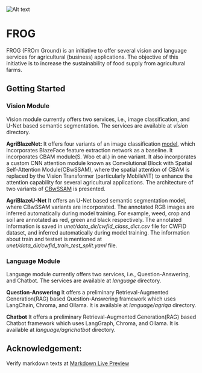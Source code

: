 ![Alt text](assets/img/frog-logo.png=250x250)

# FROG
FROG (FROm Ground) is an initiative to offer several vision and language services for agricultural (business) applications. The objective of this initiative is to increase the sustainability of food supply from agricultural farms.


## Getting Started
### Vision Module
Vision module currently offers two services, i.e., image classification, and U-Net based semantic segmentation. The services are available at *vision* directory. 

**AgriBlazeNet:** It offers four variants of an image classification [model](assets/img/AgriBlazeNet.png), which incorporates BlazeFace feature extraction network as a baseline. It incorporates CBAM module(S. Woo et al.) in one variant. It also incorporates a custom CNN attention module known as Convolutional Block with Spatial Self-Attention Module(CBwSSAM), where the spatial attention of CBAM is replaced by the Vision Transformer (particularly MobileViT) to enhance the attention capability for several agricultural applications. The architecture of two variants of [CBwSSAM](assets/img/CBwSSAM.png) is presented. 

**AgriBlazeU-Net** It offers an U-Net based semantic segmentation model, where CBwSSAM variants are incorporated. The annotated RGB images are inferred automatically during model training. For example, weed, crop and soil are annotated as red, green and black respectively. The annotated information is saved in *unet/data_dir/cwfid_class_dict.csv* file for CWFID dataset, and inferred automatically during model training. The information about train and testset is mentioned at *unet/data_dir/cwfid_train_test_split.yaml* file.

### Language Module
Language module currently offers two services, i.e., Question-Answering, and Chatbot. The services are available at *language* directory. 

**Question-Answering** It offers a preliminary Retrieval-Augmented Generation(RAG) based Question-Answering framework which uses LangChain, Chroma, and Ollama. It is available at *language/agriqa* directory.

**Chatbot** It offers a preliminary Retrieval-Augmented Generation(RAG) based Chatbot framework which uses LangGraph, Chroma, and Ollama. It is available at *language/agrichatbot* directory.

## Acknowledgement:
Verify markdown texts at [Markdown Live Preview](https://markdownlivepreview.com)
